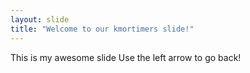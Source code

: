 ```yaml
---
layout: slide
title: "Welcome to our kmortimers slide!"
---
```

This is my awesome slide
Use the left arrow to go back!
